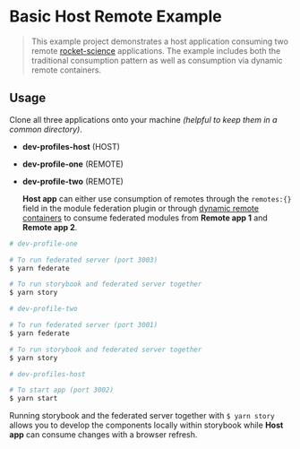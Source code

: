 # Basic Host Remote Example

> This example project demonstrates a host application consuming two remote [rocket-science](https://github.com/SketchLagoon/rocket-science) applications. The example includes both the traditional consumption pattern as well as consumption via dynamic remote containers.

## Usage

Clone all three applications onto your machine _(helpful to keep them in a common directory)_.

- **dev-profiles-host** (HOST)
- **dev-profile-one** (REMOTE)
- **dev-profile-two** (REMOTE)

  **Host app** can either use consumption of remotes through the `remotes:{}` field in the module federation plugin or through [dynamic remote containers](https://webpack.js.org/concepts/module-federation/#dynamic-remote-containers) to consume federated modules from **Remote app 1** and **Remote app 2**.

```bash
# dev-profile-one

# To run federated server (port 3003)
$ yarn federate

# To run storybook and federated server together
$ yarn story
```

```bash
# dev-profile-two

# To run federated server (port 3001)
$ yarn federate

# To run storybook and federated server together
$ yarn story
```

```bash
# dev-profiles-host

# To start app (port 3002)
$ yarn start
```

Running storybook and the federated server together with `$ yarn story` allows you to develop the components locally within storybook while **Host app** can consume changes with a browser refresh.
